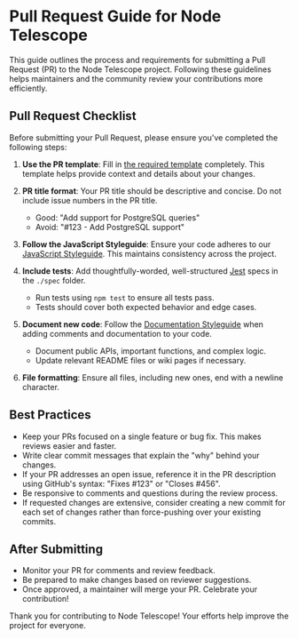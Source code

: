 # Pull Request Guide for Node Telescope

This guide outlines the process and requirements for submitting a Pull Request (PR) to the Node Telescope project. Following these guidelines helps maintainers and the community review your contributions more efficiently.

## Pull Request Checklist

Before submitting your Pull Request, please ensure you've completed the following steps:

1. **Use the PR template**: Fill in [the required template](PULL_REQUEST_TEMPLATE.md) completely. This template helps provide context and details about your changes.

2. **PR title format**: Your PR title should be descriptive and concise. Do not include issue numbers in the PR title.

   - Good: "Add support for PostgreSQL queries"
   - Avoid: "#123 - Add PostgreSQL support"

3. **Follow the JavaScript Styleguide**: Ensure your code adheres to our [JavaScript Styleguide](#javascript-styleguide). This maintains consistency across the project.

4. **Include tests**: Add thoughtfully-worded, well-structured [Jest](https://jestjs.io/) specs in the `./spec` folder.

   - Run tests using `npm test` to ensure all tests pass.
   - Tests should cover both expected behavior and edge cases.

5. **Document new code**: Follow the [Documentation Styleguide](#documentation-styleguide) when adding comments and documentation to your code.

   - Document public APIs, important functions, and complex logic.
   - Update relevant README files or wiki pages if necessary.

6. **File formatting**: Ensure all files, including new ones, end with a newline character.

## Best Practices

- Keep your PRs focused on a single feature or bug fix. This makes reviews easier and faster.
- Write clear commit messages that explain the "why" behind your changes.
- If your PR addresses an open issue, reference it in the PR description using GitHub's syntax: "Fixes #123" or "Closes #456".
- Be responsive to comments and questions during the review process.
- If requested changes are extensive, consider creating a new commit for each set of changes rather than force-pushing over your existing commits.

## After Submitting

- Monitor your PR for comments and review feedback.
- Be prepared to make changes based on reviewer suggestions.
- Once approved, a maintainer will merge your PR. Celebrate your contribution!

Thank you for contributing to Node Telescope! Your efforts help improve the project for everyone.
